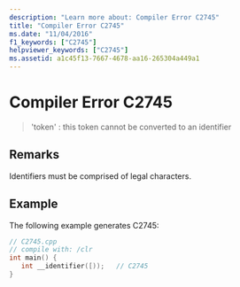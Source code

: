 ```yaml
---
description: "Learn more about: Compiler Error C2745"
title: "Compiler Error C2745"
ms.date: "11/04/2016"
f1_keywords: ["C2745"]
helpviewer_keywords: ["C2745"]
ms.assetid: a1c45f13-7667-4678-aa16-265304a449a1
---
```

# Compiler Error C2745

> 'token' : this token cannot be converted to an identifier

## Remarks

Identifiers must be comprised of legal characters.

## Example

The following example generates C2745:

```cpp
// C2745.cpp
// compile with: /clr
int main() {
   int __identifier([));   // C2745
}
```
